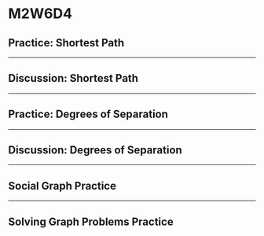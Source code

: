 # M2W6D4

## Practice: Shortest Path

---

## Discussion: Shortest Path

---

## Practice: Degrees of Separation

---

## Discussion: Degrees of Separation

---

## Social Graph Practice

---

## Solving Graph Problems Practice
